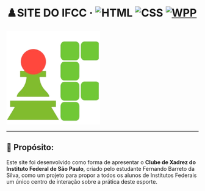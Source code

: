 # ♟️SITE DO IFCC &middot; ![HTML](https://img.shields.io/badge/HTML-239120?style=for-the-badge&logo=html5&logoColor=white) ![CSS](https://img.shields.io/badge/CSS-239120?&style=for-the-badge&logo=css3&logoColor=white) [![WPP](https://img.shields.io/badge/WhatsApp-25D366?style=for-the-badge&logo=whatsapp&logoColor=white)](https://chat.whatsapp.com/BrNrsPKdTcN0q8K2gJK8ku)
![pawn](Media/logo.png) 
<hr/>

## 🚀 Propósito: 
Este site foi desenvolvido como forma de apresentar o **Clube de Xadrez do Instituto Federal de São Paulo**, criado pelo estudante Fernando Barreto da Silva, como um projeto para propor a todos os alunos de Institutos Federais um único centro de interação sobre a prática deste esporte. 
